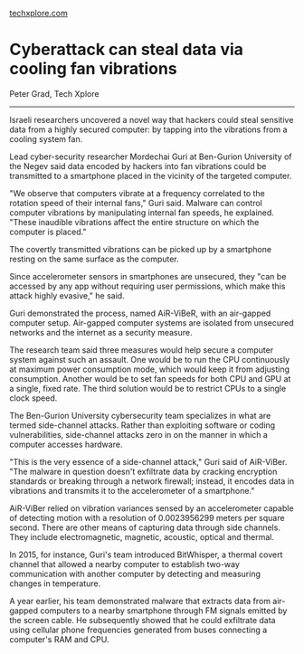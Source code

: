 [techxplore.com](https://techxplore.com/news/2020-04-cyberattack-cooling-fan-vibrations.html)

# Cyberattack can steal data via cooling fan vibrations

Peter Grad, Tech Xplore 

---

Israeli researchers uncovered a novel way that hackers could steal sensitive data from a highly secured computer: by tapping into the vibrations from a cooling system fan.

Lead cyber-security researcher Mordechai Guri at Ben-Gurion University of the Negev said data encoded by hackers into fan vibrations could be transmitted to a smartphone placed in the vicinity of the targeted computer.

"We observe that computers vibrate at a frequency correlated to the rotation speed of their internal fans," Guri said. Malware can control computer vibrations by manipulating internal fan speeds, he explained. "These inaudible vibrations affect the entire structure on which the computer is placed."

The covertly transmitted vibrations can be picked up by a smartphone resting on the same surface as the computer.

Since accelerometer sensors in smartphones are unsecured, they "can be accessed by any app without requiring user permissions, which make this attack highly evasive," he said.

Guri demonstrated the process, named AiR-ViBeR, with an air-gapped computer setup. Air-gapped computer systems are isolated from unsecured networks and the internet as a security measure.

The research team said three measures would help secure a computer system against such an assault. One would be to run the CPU continuously at maximum power consumption mode, which would keep it from adjusting consumption. Another would be to set fan speeds for both CPU and GPU at a single, fixed rate. The third solution would be to restrict CPUs to a single clock speed.

The Ben-Gurion University cybersecurity team specializes in what are termed side-channel attacks. Rather than exploiting software or coding vulnerabilities, side-channel attacks zero in on the manner in which a computer accesses hardware.

"This is the very essence of a side-channel attack," Guri said of AiR-ViBer. "The malware in question doesn't exfiltrate data by cracking encryption standards or breaking through a network firewall; instead, it encodes data in vibrations and transmits it to the accelerometer of a smartphone."

AiR-ViBer relied on vibration variances sensed by an accelerometer capable of detecting motion with a resolution of 0.0023956299 meters per square second. There are other means of capturing data through side channels. They include electromagnetic, magnetic, acoustic, optical and thermal.

In 2015, for instance, Guri's team introduced BitWhisper, a thermal covert channel that allowed a nearby computer to establish two-way communication with another computer by detecting and measuring changes in temperature.

A year earlier, his team demonstrated malware that extracts data from air-gapped computers to a nearby smartphone through FM signals emitted by the screen cable. He subsequently showed that he could exfiltrate data using cellular phone frequencies generated from buses connecting a computer's RAM and CPU. 
